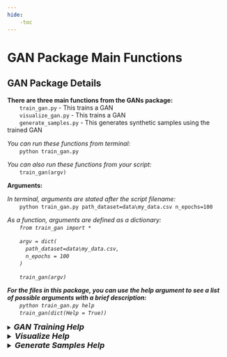 ```yaml
---
hide:
    -toc
---
```

# GAN Package Main Functions

## <b>GAN Package Details</b>
<b>There are three main functions from the GANs package: </b><br>
&emsp;&emsp;```train_gan.py``` - This trains a GAN <br>
&emsp;&emsp;```visualize_gan.py``` - This trains a GAN <br>
&emsp;&emsp;```generate_samples.py``` - This generates synthetic samples using the trained GAN

<i>You can run these functions from terminal:</i><br>
&emsp;&emsp;```python train_gan.py```<br>

<i>You can also run these functions from your script:</i><br>
&emsp;&emsp;```train_gan(argv)```<br>

<b>Arguments:</b><br>

<i>In terminal, arguments are stated after the script filename:</i><br>
&emsp;&emsp;```python train_gan.py path_dataset=data\my_data.csv n_epochs=100```

<i>As a function, arguments are defined as a dictionary:<br>
&emsp;&emsp;```from train_gan import *```<br>

&emsp;&emsp;```argv = dict(```<br>
&emsp;&emsp;&emsp;```path_dataset=data\my_data.csv,```<br>
&emsp;&emsp;&emsp;```n_epochs = 100```<br>
&emsp;&emsp;```)```<br>

&emsp;&emsp;```train_gan(argv)```

<b>For the files in this package, you can use the help argument to see a list of possible arguments with a brief description:</b><br>
&emsp;&emsp;```python train_gan.py help```<br>
&emsp;&emsp;```train_gan(dict(Help = True))```

<details style="border-color:Grey;">
    <summary style="background-color:transparent;"><b><font size = "4">GAN Training Help</font></b></summary>
    <font size = "3">
&emsp;&emsp;<code>python train_gan.py help</code><br>
&emsp;&emsp;<code>train_gan(dict(Help = True))</code><br>
<img src="../Images/GAN-Training-Help.png" alt=""><br>
<img src="../Images/GAN-Training-Help-2.png" alt=""><br>
<img src="../Images/GAN-Training-Help-3.png" alt=""><br>
</details>

<details style="border-color:Grey;">
    <summary style="background-color:transparent;"><b><font size = "4">Visualize Help</font></b></summary>
    <font size = "3">
&emsp;&emsp;<code>python visualize_gan.py help</code><br>
&emsp;&emsp;<code>visualize_gan(dict(Help = True))</code><br>
<img src="../Images/Visualize-Help.png" alt=""><br>
<img src="../Images/Visualize-Help-2.png" alt=""><br>
<img src="../Images/Visualize-Help-3.png" alt=""><br>
</details>

<details style="border-color:Grey;">
    <summary style="background-color:transparent;"><b><font size = "4">Generate Samples Help</font></b></summary>
    <font size = "3">
&emsp;&emsp;<code>python generate_samples.py help</code><br>
&emsp;&emsp;<code>generate_samples(dict(Help = True))</code><br>
<img src="../Images/Generate-Samples-Help.png" alt=""><br>
<img src="../Images/Generate-Samples-Help-2.png" alt=""><br>
<img src="../Images/Generate-Samples-Help-3.png" alt="">
</details>